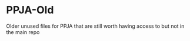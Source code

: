 # PPJA-Old
Older unused files for PPJA that are still worth having access to but not in the main repo
